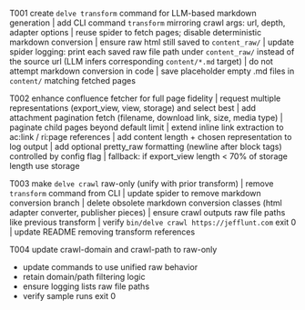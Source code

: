 T001 create `delve transform` command for LLM-based markdown generation
| add CLI command `transform` mirroring crawl args: url, depth, adapter options
| reuse spider to fetch pages; disable deterministic markdown conversion
| ensure raw html still saved to `content_raw/`
| update spider logging: print each saved raw file path under `content_raw/` instead of the source url (LLM infers corresponding `content/*.md` target)
| do not attempt markdown conversion in code
| save placeholder empty .md files in `content/` matching fetched pages

T002 enhance confluence fetcher for full page fidelity
| request multiple representations (export_view, view, storage) and select best
| add attachment pagination fetch (filename, download link, size, media type)
| paginate child pages beyond default limit
| extend inline link extraction to ac:link / ri:page references
| add content length + chosen representation to log output
| add optional pretty_raw formatting (newline after block tags) controlled by config flag
| fallback: if export_view length < 70% of storage length use storage

T003 make `delve crawl` raw-only (unify with prior transform)
| remove `transform` command from CLI
| update spider to remove markdown conversion branch
| delete obsolete markdown conversion classes (html adapter converter, publisher pieces)
| ensure crawl outputs raw file paths like previous transform
| verify `bin/delve crawl https://jefflunt.com` exit 0
| update README removing transform references

T004 update crawl-domain and crawl-path to raw-only
- update commands to use unified raw behavior
- retain domain/path filtering logic
- ensure logging lists raw file paths
- verify sample runs exit 0
